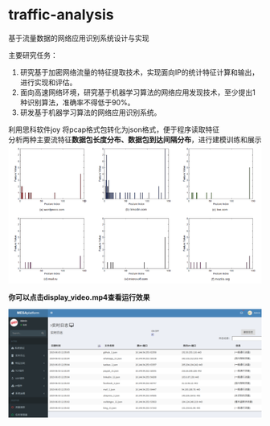 # traffic-analysis
基于流量数据的网络应用识别系统设计与实现

主要研究任务：
1. 研究基于加密网络流量的特征提取技术，实现面向IP的统计特征计算和输出，进行实现和评估。
2. 面向高速网络环境，研究基于机器学习算法的网络应用发现技术，至少提出1种识别算法，准确率不得低于90%。
3. 研发基于机器学习算法的网络应用识别系统。


利用思科软件joy 将pcap格式包转化为json格式，便于程序读取特征  
分析两种主要流特征<b>数据包长度分布、数据包到达间隔分布</b>，进行建模训练和展示  
![](feature.png)  

<b>你可以点击display_video.mp4查看运行效果</b>  

![](display.png)
